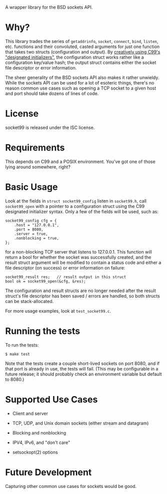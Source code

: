 A wrapper library for the BSD sockets API.

# Why?

This library trades the series of `getaddrinfo`, `socket`, `connect`,
`bind`, `listen`, etc. functions and their convoluted, casted arguments
for just one function that takes two structs (configuration and output).
By [creatively using C99's "designated initializers"][1], the configuration
struct works rather like a configuration key/value hash; the output
struct contains either the socket file descriptor or error information.

The sheer generality of the BSD sockets API also makes it rather
unwieldy. While the sockets API can be used for a lot of esoteric
things, there's no reason common use cases such as opening a TCP socket
to a given host and port should take dozens of lines of code.

[1]: https://spin.atomicobject.com/2014/10/08/c99-api-designated-initializer/


# License

socket99 is released under the ISC license.


# Requirements

This depends on C99 and a POSIX environment. You've got one of those
lying around somewhere, right?


# Basic Usage

Look at the fields in `struct socket99_config` listen in `socket99.h`,
call `socket99_open` with a pointer to a configuration struct using the
C99 designated initializer syntax. Only a few of the fields will be
used, such as:

    socket99_config cfg = {
        .host = "127.0.0.1",
        .port = 8080,
        .server = true,
        .nonblocking = true,
    };

for a non-blocking TCP server that listens to 127.0.0.1. This function
will return a bool for whether the socket was successfully created, and
the result struct argument will be modified to contain a status code and
either a file descriptor (on success) or error information on failure:

    socket99_result res;   // result output in this struct
    bool ok = socket99_open(&cfg, &res);

The configuration and result structs are no longer needed after the
result struct's file descriptor has been saved / errors are handled, so
both structs can be stack-allocated.

For more usage examples, look at `test_socket99.c`.


# Running the tests

To run the tests:

    $ make test
    
Note that the tests create a couple short-lived sockets on port 8080,
and if that port is already in use, the tests will fail. (This may be
configurable in a future release; it should probably check an
environment variable but default to 8080.)


# Supported Use Cases

+ Client and server

+ TCP, UDP, and Unix domain sockets (either stream and datagram)

+ Blocking and nonblocking

+ IPV4, IPv6, and "don't care"

+ setsockopt(2) options


# Future Development

Capturing other common use cases for sockets would be good.

